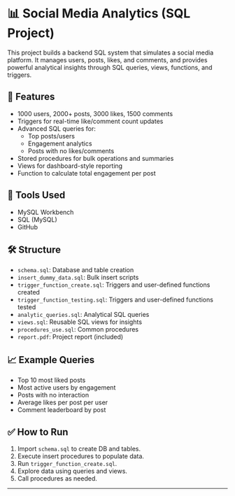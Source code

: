 # 📊 Social Media Analytics (SQL Project)

This project builds a backend SQL system that simulates a social media platform. It manages users, posts, likes, and comments, and provides powerful analytical insights through SQL queries, views, functions, and triggers.

## 🚀 Features
- 1000 users, 2000+ posts, 3000 likes, 1500 comments
- Triggers for real-time like/comment count updates
- Advanced SQL queries for:
  - Top posts/users
  - Engagement analytics
  - Posts with no likes/comments
- Stored procedures for bulk operations and summaries
- Views for dashboard-style reporting
- Function to calculate total engagement per post

## 🧰 Tools Used
- MySQL Workbench
- SQL (MySQL)
- GitHub

## 🛠️ Structure
- `schema.sql`: Database and table creation
- `insert_dummy_data.sql`: Bulk insert scripts
- `trigger_function_create.sql`: Triggers and user-defined functions created
- `trigger_function_testing.sql`: Triggers and user-defined functions tested
- `analytic_queries.sql`: Analytical SQL queries
- `views.sql`: Reusable SQL views for insights
- `procedures_use.sql`: Common procedures
- `report.pdf`: Project report (included)

## 📈 Example Queries
- Top 10 most liked posts
- Most active users by engagement
- Posts with no interaction
- Average likes per post per user
- Comment leaderboard by post

## ✅ How to Run
1. Import `schema.sql` to create DB and tables.
2. Execute insert procedures to populate data.
3. Run `trigger_function_create.sql`.
4. Explore data using queries and views.
5. Call procedures as needed.

---
